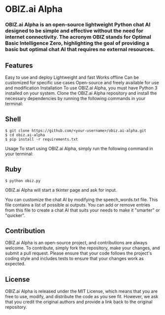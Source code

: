 # OBIZ.ai Alpha
### OBIZ.ai Alpha is an open-source lightweight Python chat AI designed to be simple and effective without the need for internet connectivity. The acronym OBIZ stands for Optimal Basic Intelligence Zero, highlighting the goal of providing a basic but optimal chat AI that requires no external resources.

## Features
Easy to use and deploy
Lightweight and fast
Works offline
Can be customized for specific use cases
Open-source and freely available for use and modification
Installation
To use OBIZ.ai Alpha, you must have Python 3 installed on your system. Clone the OBIZ.ai Alpha repository and install the necessary dependencies by running the following commands in your terminal:

## Shell
```
$ git clone https://github.com/<your-username>/obiz.ai-alpha.git
$ cd obiz.ai-alpha
$ pip install -r requirements.txt
```

Usage
To start using OBIZ.ai Alpha, simply run the following command in your terminal:
## Ruby
```
$ python obiz.py
```
OBIZ.ai Alpha will start a tkinter page and ask for input.

You can customize the chat AI by modifying the speech_words.txt file. This file contains a list of possible ai outputs. You can add or remove entries from this file to create a chat AI that suits your needs to make it "smarter" or "quicker".

## Contribution
OBIZ.ai Alpha is an open-source project, and contributions are always welcome. To contribute, simply fork the repository, make your changes, and submit a pull request. Please ensure that your code follows the project's coding style and includes tests to ensure that your changes work as expected.

## License
OBIZ.ai Alpha is released under the MIT License, which means that you are free to use, modify, and distribute the code as you see fit. However, we ask that you credit the original authors and provide a link back to the original repository.
